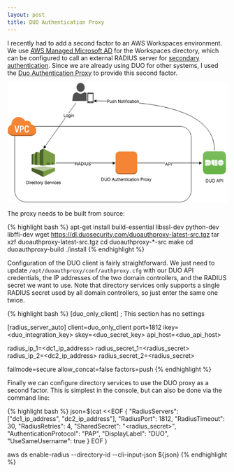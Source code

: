 ```yaml
---
layout: post
title: DUO Authentication Proxy
---
```


I recently had to add a second factor to an AWS Workspaces environment. We use [AWS Managed Microsoft AD](https://aws.amazon.com/directoryservice/) for the Workspaces directory, which can be configured to call an external RADIUS server for [secondary authentication](https://docs.aws.amazon.com/directoryservice/latest/admin-guide/ms_ad_mfa.html). Since we are already using DUO for other systems, I used the [Duo Authentication Proxy](https://duo.com/docs/authproxy_reference) to provide this second factor.

![](/assets/images/posts/2018-11-30-duo/duo-auth-proxy.png)

The proxy needs to be built from source:

{% highlight bash %}
apt-get install build-essential libssl-dev python-dev libffi-dev
wget https://dl.duosecurity.com/duoauthproxy-latest-src.tgz
tar xzf duoauthproxy-latest-src.tgz
cd duoauthproxy-*-src
make
cd duoauthproxy-build
./install
{% endhighlight %}

Configuration of the DUO client is fairly straightforward. We just need to update `/opt/duoauthproxy/conf/authproxy.cfg` with our DUO API credentials, the IP addresses of the two domain controllers, and the RADIUS secret we want to use. Note that directory services only supports a single RADIUS secret used by all domain controllers, so just enter the same one twice. 

{% highlight bash %}
[duo_only_client]
; This section has no settings

[radius_server_auto]
client=duo_only_client
port=1812
ikey=<duo_integration_key>
skey=<duo_secret_key>
api_host=<duo_api_host>

radius_ip_1=<dc1_ip_address>
radius_secret_1=<radius_secret>
radius_ip_2=<dc2_ip_address>
radius_secret_2=<radius_secret>

failmode=secure
allow_concat=false
factors=push
{% endhighlight %}

Finally we can configure directory services to use the DUO proxy as a second factor. This is simplest in the console, but can also be done via the command line:

{% highlight bash %}
json=$(cat <<EOF
{
    "RadiusServers": ["dc1_ip_address", "dc2_ip_address"],
    "RadiusPort": 1812,
    "RadiusTimeout": 30,
    "RadiusRetries": 4,
    "SharedSecret": "<radius_secret>",
    "AuthenticationProtocol": "PAP",
    "DisplayLabel": "DUO",
    "UseSameUsername": true
}
EOF
)

aws ds enable-radius --directory-id <directory-id> --cli-input-json ${json}
{% endhighlight %}